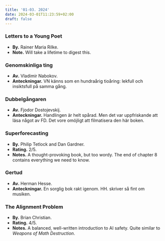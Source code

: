 ```yaml
---
title: '01-03. 2024'
date: 2024-03-01T11:23:59+02:00
draft: false
---
```


### Letters to a Young Poet
- **By.** Rainer Maria Rilke.
- **Note.** Will take a lifetime to digest this.

### Genomskinliga ting
- **Av.** Vladimir Nabokov.
- **Anteckningar.** VN känns som en hundraårig tioåring: lekfull och insiktsfull på samma gång.

### Dubbelgångaren
- **Av.** Fjodor Dostojevskij.
- **Anteckningar.** Handlingen är helt spårad. Men det var uppfriskande att läsa något av FD. Det vore omöjligt att filmatisera den här boken.

### Superforecasting
- **By.** Philip Tetlock and Dan Gardner.
- **Rating.** 2/5.
- **Notes.** A thought-provoking book, but too wordy. The end of chapter 8 contains everything we need to know.

### Gertud
- **Av.** Herman Hesse.
- **Anteckningar.** En sorglig bok rakt igenom. HH. skriver så fint om musiken.  

### The Alignment Problem
- **By.** Brian Christian.
- **Rating.** 4/5.
- **Notes.** A balanced, well-written introduction to AI safety. Quite similar to *Weapons of Math Destruction*.

